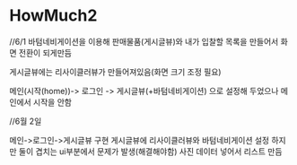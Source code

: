 # HowMuch2
//6/1
바텀네비게이션을 이용해 판매물품(게시글뷰)와 내가 입찰할 목록을 만들어서 화면 전환이 되게만듬

게시글뷰에는 리사이클러뷰가 만들어져있음(화면 크기 조정 필요)

메인(시작(home))-> 로그인 -> 게시글뷰(+바텀네비게이션) 으로 설정해 두었으나 메인에서 시작을 안함

//6월 2일

메인->로그인->게시글뷰 구현
게시글뷰에 리사이클러뷰와 바텀네비게이션 설정
하지만 둘이 겹치는 ui부분에서 문제가 발생(해결해야함)
사진 데이터 넣어서 리스트 만듬
